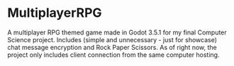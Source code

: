 # MultiplayerRPG
A multiplayer RPG themed game made in Godot 3.5.1 for my final Computer Science project. Includes (simple and unnecessary - just for showcase) chat message encryption and Rock Paper Scissors.
As of right now, the project only includes client connection from the same computer hosting.
